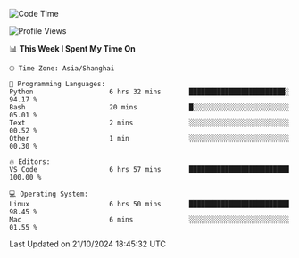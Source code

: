 <!--START_SECTION:waka-->
![Code Time](http://img.shields.io/badge/Code%20Time-505%20hrs%2032%20mins-blue)

![Profile Views](http://img.shields.io/badge/Profile%20Views-1-blue)

📊 **This Week I Spent My Time On** 

```text
🕑︎ Time Zone: Asia/Shanghai

💬 Programming Languages: 
Python                   6 hrs 32 mins       ████████████████████████░   94.17 % 
Bash                     20 mins             █░░░░░░░░░░░░░░░░░░░░░░░░   05.01 % 
Text                     2 mins              ░░░░░░░░░░░░░░░░░░░░░░░░░   00.52 % 
Other                    1 min               ░░░░░░░░░░░░░░░░░░░░░░░░░   00.30 % 

🔥 Editors: 
VS Code                  6 hrs 57 mins       █████████████████████████   100.00 % 

💻 Operating System: 
Linux                    6 hrs 50 mins       █████████████████████████   98.45 % 
Mac                      6 mins              ░░░░░░░░░░░░░░░░░░░░░░░░░   01.55 % 
```


 Last Updated on 21/10/2024 18:45:32 UTC
<!--END_SECTION:waka-->
